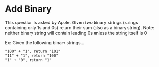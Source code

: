 # Add Binary

This question is asked by Apple. Given two binary strings (strings containing only 1s and 0s) return their sum (also as a binary string).
Note: neither binary string will contain leading 0s unless the string itself is 0

Ex: Given the following binary strings...

```
"100" + "1", return "101"
"11" + "1", return "100"
"1" + "0", return "1"
```
